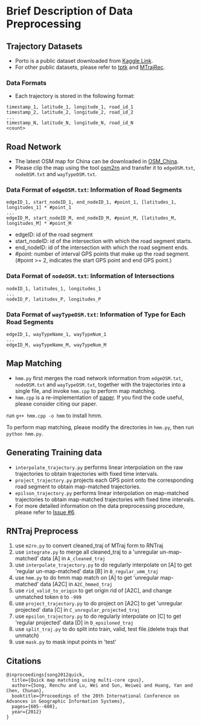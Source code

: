 # Brief Description of Data Preprocessing

## Trajectory Datasets

* Porto is a public dataset downloaded from [Kaggle Link](https://www.kaggle.com/datasets/crailtap/taxi-trajectory).
* For other public datasets, please refer to [tptk](https://github.com/sjruan/tptk) and [MTrajRec](https://github.com/huiminren/MTrajRec).

### Data Formats

* Each trajectory is stored in the following format:

```
timestamp_1, latitude_1, longitude_1, road_id_1
timestamp_2, latitude_2, longitude_2, road_id_2
...
timestamp_N, latitude_N, longitude_N, road_id_N
<count>
```

## Road Network

* The latest OSM map for China can be downloaded in [OSM_China](https://download.geofabrik.de/asia/china-latest.osm.pbf).
* Please clip the map using the tool [osm2rn](https://github.com/sjruan/osm2rn) and transfer it to `edgeOSM.txt`, `nodeOSM.txt` and `wayTypeOSM.txt`.

### Data Format of `edgeOSM.txt`: Information of Road Segments

```
edgeID_1, start_nodeID_1, end_nodeID_1, #point_1, [latitudes_1, longitudes_1] * #point_1
...
edgeID_M, start_nodeID_M, end_nodeID_M, #point_M, [latitudes_M, longitudes_M] * #point_M
```

* edgeID: id of the road segment
* start_nodeID: id of the intersection with which the road segment starts.
* end_nodeID: id of the intersection with which the road segment ends.
* #point: number of interval GPS points that make up the road segment. (#point >= 2, indicates the start GPS point and end GPS point.)

### Data Format of `nodeOSM.txt`: Information of Intersections

```
nodeID_1, latitudes_1, longitudes_1
...
nodeID_P, latitudes_P, longitudes_P
```

### Data Format of `wayTypeOSM.txt`: Information of Type for Each Road Segments

```
edgeID_1, wayTypeName_1, wayTypeNum_1
...
edgeID_M, wayTypeName_M, wayTypeNum_M
```

## Map Matching

* `hmm.py` first merges the road network information from `edgeOSM.txt`, `nodeOSM.txt` and `wayTypeOSM.txt`, together with the trajectories into a single file, and invoke `hmm.cpp` to perform map matching.
* `hmm.cpp` is a re-implementation of [paper](https://dl.acm.org/doi/abs/10.1145/2424321.2424428). If you find the code useful, please consider citing our paper.

run `g++ hmm.cpp -o hmm` to install hmm.

To perform map matching, please modify the directories in `hmm.py`, then run `python hmm.py`. 

## Generating Training data

* `interpolate_trajectory.py` performs linear interpolation on the raw trajectories to obtain trajectories with fixed time intervals.
* `project_trajectory.py` projects each GPS point onto the corresponding road segment to obtain map-matched trajectories.
* `epilson_trajectory.py` performs linear interpolation on map-matched trajectories to obtain map-matched trajectories with fixed time intervals.
* For more detailed information on the data preprocessing procedure, please refer to [Issue #6](https://github.com/chenyuqi990215/RNTrajRec/issues/6).

## RNTraj Preprocess
1. use `m2rn.py` to convert cleaned_traj of MTraj form to RNTraj 
2. use `integrate.py` to merge all cleaned_traj to a 'unregular un-map-matched' data [A] in `A_cleaned_traj`
3. use `interpolate_trajectory.py` to do regularly interpolate on [A] to get 'regular un-map-matched' data [B] in `B_regular_umm_traj`
4. use `hmm.py` to do hmm map match on [A] to get 'unregular map-matched' data [A2C] in `A2C_hmmed_traj`
5. use `rid_valid_to_origin` to get origin rid of [A2C], and change unmatched token `0` to `-999`
5. use `project_trajectory.py` to do project on [A2C] to get 'unregular projected' data [C] in `C_unregular_projected_traj`
6. use `epsilon_trajectory.py` to do regularly interpolate on [C] to get 'regular projected' data [D] in `D_epsiloned_traj`
7. use `split_traj.py` to do split into train, valid, test file.(delete trajs that unmatch)
8. use `mask.py` to mask input points in 'test'

## Citations

```
@inproceedings{song2012quick,
  title={Quick map matching using multi-core cpus},
  author={Song, Renchu and Lu, Wei and Sun, Weiwei and Huang, Yan and Chen, Chunan},
  booktitle={Proceedings of the 20th International Conference on Advances in Geographic Information Systems},
  pages={605--608},
  year={2012}
}
```
